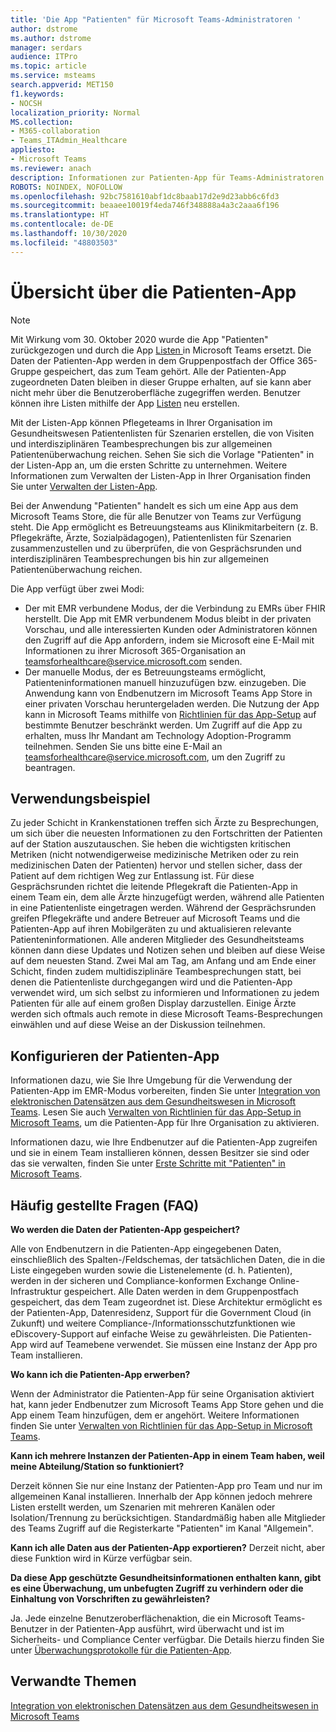 ```yaml
---
title: 'Die App "Patienten" für Microsoft Teams-Administratoren '
author: dstrome
ms.author: dstrome
manager: serdars
audience: ITPro
ms.topic: article
ms.service: msteams
search.appverid: MET150
f1.keywords:
- NOCSH
localization_priority: Normal
MS.collection:
- M365-collaboration
- Teams_ITAdmin_Healthcare
appliesto:
- Microsoft Teams
ms.reviewer: anach
description: Informationen zur Patienten-App für Teams-Administratoren
ROBOTS: NOINDEX, NOFOLLOW
ms.openlocfilehash: 92bc7581610abf1dc8baab17d2e9d23abb6c6fd3
ms.sourcegitcommit: beaaee10019f4eda746f348888a4a3c2aaa6f196
ms.translationtype: HT
ms.contentlocale: de-DE
ms.lasthandoff: 10/30/2020
ms.locfileid: "48803503"
---
```

# <a name="patients-app-overview"></a>Übersicht über die Patienten-App

> [!NOTE]
> Mit Wirkung vom 30. Oktober 2020 wurde die App "Patienten" zurückgezogen und durch die App [Listen ](https://support.microsoft.com/office/get-started-with-lists-in-teams-c971e46b-b36c-491b-9c35-efeddd0297db) in Microsoft Teams ersetzt. Die Daten der Patienten-App werden in dem Gruppenpostfach der Office 365-Gruppe gespeichert, das zum Team gehört. Alle der Patienten-App zugeordneten Daten bleiben in dieser Gruppe erhalten, auf sie kann aber nicht mehr über die Benutzeroberfläche zugegriffen werden. Benutzer können ihre Listen mithilfe der App [Listen](https://support.microsoft.com/office/get-started-with-lists-in-teams-c971e46b-b36c-491b-9c35-efeddd0297db) neu erstellen.
>
>Mit der Listen-App können Pflegeteams in Ihrer Organisation im Gesundheitswesen Patientenlisten für Szenarien erstellen, die von Visiten und interdisziplinären Teambesprechungen bis zur allgemeinen Patientenüberwachung reichen. Sehen Sie sich die Vorlage "Patienten" in der Listen-App an, um die ersten Schritte zu unternehmen. Weitere Informationen zum Verwalten der Listen-App in Ihrer Organisation finden Sie unter [Verwalten der Listen-App](../../manage-lists-app.md).

Bei der Anwendung "Patienten" handelt es sich um eine App aus dem Microsoft Teams Store, die für alle Benutzer von Teams zur Verfügung steht. Die App ermöglicht es Betreuungsteams aus Klinikmitarbeitern (z. B. Pflegekräfte, Ärzte, Sozialpädagogen), Patientenlisten für Szenarien zusammenzustellen und zu überprüfen, die von Gesprächsrunden und interdisziplinären Teambesprechungen bis hin zur allgemeinen Patientenüberwachung reichen.

Die App verfügt über zwei Modi:

- Der mit EMR verbundene Modus, der die Verbindung zu EMRs über FHIR herstellt. Die App mit EMR verbundenem Modus bleibt in der privaten Vorschau, und alle interessierten Kunden oder Administratoren können den Zugriff auf die App anfordern, indem sie Microsoft eine E-Mail mit Informationen zu ihrer Microsoft 365-Organisation an [teamsforhealthcare@service.microsoft.com](mailto:teamsforhealthcare@service.microsoft.com) senden.
- Der manuelle Modus, der es Betreuungsteams ermöglicht, Patienteninformationen manuell hinzuzufügen bzw. einzugeben. Die Anwendung kann von Endbenutzern im Microsoft Teams App Store in einer privaten Vorschau heruntergeladen werden. Die Nutzung der App kann in Microsoft Teams mithilfe von [Richtlinien für das App-Setup](../../teams-app-setup-policies.md) auf bestimmte Benutzer beschränkt werden. Um Zugriff auf die App zu erhalten, muss Ihr Mandant am Technology Adoption-Programm teilnehmen. Senden Sie uns bitte eine E-Mail an [teamsforhealthcare@service.microsoft.com](mailto:teamsforhealthcare@service.microsoft.com), um den Zugriff zu beantragen.

## <a name="usage-example"></a>Verwendungsbeispiel

Zu jeder Schicht in Krankenstationen treffen sich Ärzte zu Besprechungen, um sich über die neuesten Informationen zu den Fortschritten der Patienten auf der Station auszutauschen.  Sie heben die wichtigsten kritischen Metriken (nicht notwendigerweise medizinische Metriken oder zu rein medizinischen Daten der Patienten) hervor und stellen sicher, dass der Patient auf dem richtigen Weg zur Entlassung ist. Für diese Gesprächsrunden richtet die leitende Pflegekraft die Patienten-App in einem Team ein, dem alle Ärzte hinzugefügt werden, während alle Patienten in eine Patientenliste eingetragen werden. Während der Gesprächsrunden greifen Pflegekräfte und andere Betreuer auf Microsoft Teams und die Patienten-App auf ihren Mobilgeräten zu und aktualisieren relevante Patienteninformationen. Alle anderen Mitglieder des Gesundheitsteams können dann diese Updates und Notizen sehen und bleiben auf diese Weise auf dem neuesten Stand. Zwei Mal am Tag, am Anfang und am Ende einer Schicht, finden zudem multidisziplinäre Teambesprechungen statt, bei denen die Patientenliste durchgegangen wird und die Patienten-App verwendet wird, um sich selbst zu informieren und Informationen zu jedem Patienten für alle auf einem großen Display darzustellen. Einige Ärzte werden sich oftmals auch remote in diese Microsoft Teams-Besprechungen einwählen und auf diese Weise an der Diskussion teilnehmen.

## <a name="configure-patients-app"></a>Konfigurieren der Patienten-App

Informationen dazu, wie Sie Ihre Umgebung für die Verwendung der Patienten-App im EMR-Modus vorbereiten, finden Sie unter [Integration von elektronischen Datensätzen aus dem Gesundheitswesen in Microsoft Teams](patients-app.md). Lesen Sie auch [Verwalten von Richtlinien für das App-Setup in Microsoft Teams](../../teams-app-setup-policies.md), um die Patienten-App für Ihre Organisation zu aktivieren.

Informationen dazu, wie Ihre Endbenutzer auf die Patienten-App zugreifen und sie in einem Team installieren können, dessen Besitzer sie sind oder das sie verwalten, finden Sie unter [Erste Schritte mit "Patienten" in Microsoft Teams](https://support.office.com/article/get-started-with-microsoft-teams-patients-aa7daebe-706a-4a65-8ce9-b9b79233f393).

<!-- add link out to client doc, doesn't seem to be available yet, Grant is finalizing -->

## <a name="frequently-asked-questions-faq"></a>Häufig gestellte Fragen (FAQ)

**Wo werden die Daten der Patienten-App gespeichert?**

Alle von Endbenutzern in die Patienten-App eingegebenen Daten, einschließlich des Spalten-/Feldschemas, der tatsächlichen Daten, die in die Liste eingegeben wurden sowie die Listenelemente (d. h. Patienten), werden in der sicheren und Compliance-konformen Exchange Online-Infrastruktur gespeichert. Alle Daten werden in dem Gruppenpostfach gespeichert, das dem Team zugeordnet ist. Diese Architektur ermöglicht es der Patienten-App, Datenresidenz, Support für die Government Cloud (in Zukunft) und weitere Compliance-/Informationsschutzfunktionen wie eDiscovery-Support auf einfache Weise zu gewährleisten. Die Patienten-App wird auf Teamebene verwendet. Sie müssen eine Instanz der App pro Team installieren.

<!-- add link to eDiscovery article for the Patients app, Mark Johnson will finalize soon -->

**Wo kann ich die Patienten-App erwerben?**

Wenn der Administrator die Patienten-App für seine Organisation aktiviert hat, kann jeder Endbenutzer zum Microsoft Teams App Store gehen und die App einem Team hinzufügen, dem er angehört. Weitere Informationen finden Sie unter [Verwalten von Richtlinien für das App-Setup in Microsoft Teams](../../teams-app-setup-policies.md).

**Kann ich mehrere Instanzen der Patienten-App in einem Team haben, weil meine Abteilung/Station so funktioniert?**

Derzeit können Sie nur eine Instanz der Patienten-App pro Team und nur im allgemeinen Kanal installieren. Innerhalb der App können jedoch mehrere Listen erstellt werden, um Szenarien mit mehreren Kanälen oder Isolation/Trennung zu berücksichtigen. Standardmäßig haben alle Mitglieder des Teams Zugriff auf die Registerkarte "Patienten" im Kanal "Allgemein". 

**Kann ich alle Daten aus der Patienten-App exportieren?**
Derzeit nicht, aber diese Funktion wird in Kürze verfügbar sein. 

**Da diese App geschützte Gesundheitsinformationen enthalten kann, gibt es eine Überwachung, um unbefugten Zugriff zu verhindern oder die Einhaltung von Vorschriften zu gewährleisten?**

Ja. Jede einzelne Benutzeroberflächenaktion, die ein Microsoft Teams-Benutzer in der Patienten-App ausführt, wird überwacht und ist im Sicherheits- und Compliance Center verfügbar. Die Details hierzu finden Sie unter [Überwachungsprotokolle für die Patienten-App](patients-audit.md).

## <a name="related-topics"></a>Verwandte Themen

[Integration von elektronischen Datensätzen aus dem Gesundheitswesen in Microsoft Teams](patients-app.md)
